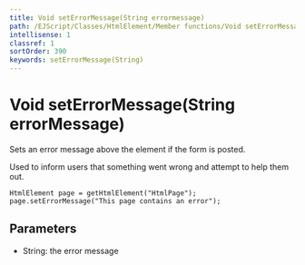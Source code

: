 ```yaml
---
title: Void setErrorMessage(String errormessage)
path: /EJScript/Classes/HtmlElement/Member functions/Void setErrorMessage(String errormessage)
intellisense: 1
classref: 1
sortOrder: 390
keywords: setErrorMessage(String)
---
```


# Void setErrorMessage(String errorMessage)

Sets an error message above the element if the form is posted.

Used to inform users that something went wrong and attempt to help them out.

```crmscript
HtmlElement page = getHtmlElement("HtmlPage");
page.setErrorMessage("This page contains an error");
```

## Parameters

* String: the error message
